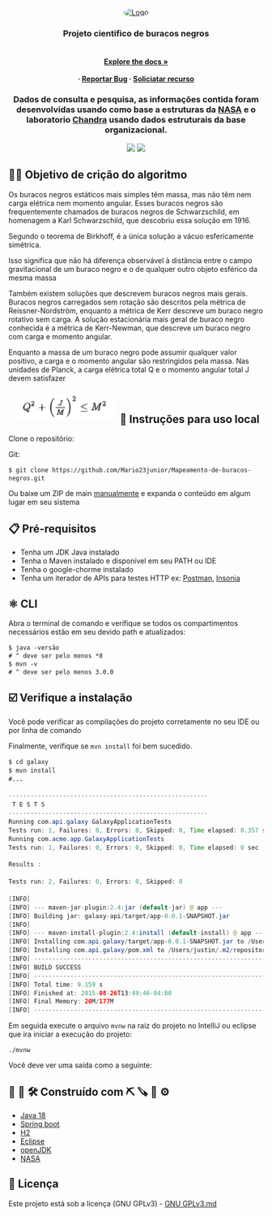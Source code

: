  <div id="top"></div> 

<br />
<div align="center">
  <a href="logo.gif">
    <img src="logo1.gif" alt="Logo" width="700" height="300" style="border-radius: 50%"/>
  </a>

  
  <h3 align="center">Projeto cientifico de buracos negros</h3>

  <h4 align="center">
     <br />
    <a href="https://github.com/othneildrew/Best-README-Template"><strong>Explore the docs »</strong></a>
    <br />
    <br />
     ·
    <a href="">Reportar Bug</a>
    ·
    <a href="">Soliciatar recurso</a>
  </p>
</div>

 <h3 align="center">
Dados de consulta e pesquisa, as informações contida foram desenvolvidas usando como base a estruturas da <a href="https://www.nasa.gov/subject/6893/nebulae/" target="_blank">NASA</a>
 e o laboratorio <a href="https://chandra.harvard.edu/photo/2007/orion/" target="_blank">Chandra</a> usando dados estruturais da base organizacional.
<p align="center">
 
<p align="center">
  <a href="https://github.com/Mario23junior/Galaxy-API/runs/7950437483?check_suite_focus=true"><img src="https://github.com/Mario23junior/Galaxy-API/actions/workflows/Maven.yml/badge.svg"></a>
<a href="https://en.wikipedia.org/wiki/Representational_state_transfer"><img src="https://img.shields.io/badge/interface%20-build-green.svg"></a>
</p>

## 👨‍💻 Objetivo de crição do algoritmo

Os buracos negros estáticos mais simples têm massa, mas não têm nem carga elétrica nem momento angular. 
Esses buracos negros são frequentemente chamados de buracos negros de Schwarzschild, em homenagem a Karl Schwarzschild, que descobriu essa solução em 1916.
<p>Segundo o teorema de Birkhoff, é a única solução a vácuo esfericamente simétrica.</p>
Isso significa que não há diferença observável à distância entre o campo gravitacional de um buraco negro e o de qualquer outro objeto esférico da mesma massa</p>

<p>Também existem soluções que descrevem buracos negros mais gerais. Buracos negros carregados sem rotação são descritos pela métrica de Reissner-Nordström, enquanto a métrica de Kerr descreve um buraco negro rotativo sem carga. A solução estacionária mais geral de buraco negro conhecida é a métrica de Kerr-Newman, que descreve um buraco negro com carga e momento angular.</p>

<p>Enquanto a massa de um buraco negro pode assumir qualquer valor positivo, a carga e o momento angular são restringidos pela massa. Nas unidades de Planck, a carga elétrica total Q e o momento angular total J devem satisfazer</p>
<img src="/Captura de tela_2023-03-25_03-17-39.png" align="left" width="200" hspace="10" vspace="10">
<br>


## 🔩 Instruções para uso local

Clone o repositório:

Git:
```
$ git clone https://github.com/Mario23junior/Mapeamento-de-buracos-negros.git
```
Ou baixe um ZIP de main [manualmente](https://github.com/Mario23junior/Galaxy-API/archive/refs/heads/main.zip) e expanda o conteúdo em algum lugar em seu sistema

## 📋  Pré-requisitos

* Tenha um JDK Java instalado
* Tenha o Maven instalado e disponível em seu PATH ou IDE
* Tenha o google-chorme instalado
* Tenha um iterador de APIs para testes HTTP ex: [Postman](https://www.postman.com/downloads/), [Insonia](https://insomnia.rest/download)

## ⚛️ CLI

Abra o terminal de comando e verifique se todos os compartimentos necessários estão em seu devido path e atualizados:

```
$ java -versão
# ^ deve ser pelo menos *8
$ mvn -v
# ^ deve ser pelo menos 3.0.0
```
## ☑️ Verifique a instalação

Você pode verificar as compilações do projeto corretamente no seu IDE ou por linha de comando

Finalmente, verifique se `mvn install` foi bem sucedido.

``` Java
$ cd galaxy
$ mvn install
#...

-------------------------------------------------------
 T E S T S
-------------------------------------------------------
Running com.api.galaxy GalaxyApplicationTests
Tests run: 1, Failures: 0, Errors: 0, Skipped: 0, Time elapsed: 0.357 sec
Running com.acme.app.GalaxyApplicationTests
Tests run: 1, Failures: 0, Errors: 0, Skipped: 0, Time elapsed: 0 sec

Results :

Tests run: 2, Failures: 0, Errors: 0, Skipped: 0

[INFO]
[INFO] --- maven-jar-plugin:2.4:jar (default-jar) @ app ---
[INFO] Building jar: galaxy-api/target/app-0.0.1-SNAPSHOT.jar
[INFO]
[INFO] --- maven-install-plugin:2.4:install (default-install) @ app ---
[INFO] Installing com.api.galaxy/target/app-0.0.1-SNAPSHOT.jar to /Users/justin/.m2/repository/com/acme/app/0.0.1-SNAPSHOT/app-0.0.1-SNAPSHOT.jar
[INFO] Installing com.api.galaxy/pom.xml to /Users/justin/.m2/repository/com/acme/app/0.0.1-SNAPSHOT/app-0.0.1-SNAPSHOT.pom
[INFO] ------------------------------------------------------------------------
[INFO] BUILD SUCCESS
[INFO] ------------------------------------------------------------------------
[INFO] Total time: 9.159 s
[INFO] Finished at: 2015-08-26T13:49:46-04:00
[INFO] Final Memory: 20M/177M
[INFO] ------------------------------------------------------------------------
```

Em seguida execute o arquivo `mvnw` na raiz do projeto no IntelliJ ou eclipse que ira iniciar a execução do projeto:

```
./mvnw
```

Você deve ver uma saída como a seguinte:

## 🔧 🔨 🛠  Construído com ⛏ 🪚 🔩 ⚙️

* [Java 18](https://www.oracle.com/java/technologies/javase/jdk17-archive-downloads.html)
* [Spring boot](https://spring.io/projects/spring-boot)
* [H2](https://www.h2database.com/html/main.html)
* [Eclipse](https://www.eclipse.org/downloads/)
* [openJDK](https://maven.apache.org/)
* [NASA](https://solarsystem.nasa.gov/)

## 📄 Licença ##

Este projeto está sob a licença (GNU GPLv3) - [GNU GPLv3.md](https://www.gnu.org/licenses/gpl-3.0.pt-br.html)
